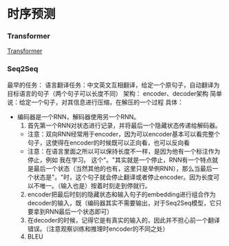 # 时序预测

### Transformer

[Transformer](https://www.yuque.com/office/yuque/0/2022/pdf/358780/1647322266078-36ab9bfa-33fa-4cf3-9509-e26621e0ca21.pdf?from=https%3A%2F%2Fwww.yuque.com%2Fleesamoyed%2Fbvsayi%2Flt69v8)

### Seq2Seq

最早的任务：
语言翻译任务：中文英文互相翻译，给定一个原句子，自动翻译为目标语言的句子（两个句子可以长度不同）
架构：
encoder、decoder架构
简单说：给定一个句子，对其信息进行压缩，在解压的一个过程
具体：
- 编码器是一个RNN，解码器使用另一个RNN。
  1. 首先第一个RNN对状态进行记录，并将最后一个隐藏状态传递给解码器。
    * 注意：双向RNN经常用于encoder，因为可以encoder基本可以看完整个句子，这使得在encoder的时候既可以正向看，也可以反向看
    * 注意：在语言里面之所以可以保持长度不一样，是因为他有一个标注作为停止，例如 我在学习。 这个"。"其实就是一个停止，RNN有一个特点就是最后一个状态（当然其他的也有，这里只是举例RNN），那么当最后一个状态是"。"时，这个句子就会停止翻译或者停止encoder。因为长度可以不唯一。（输入也是）按着时刻走到停就行。
  2. encoder把最后时刻的隐藏状态和输入句子的embedding进行组合作为decoder的输入，既（编码器其实不需要输出，对于Seq2Seq模型，它只要拿到RNN最后一个状态即可）
  3. 在decoder的时候，记得它是有真实的输入的，因此并不担心前一个翻译错误。（注意观察训练和推理时encoder的不同之处）
  4. BLEU